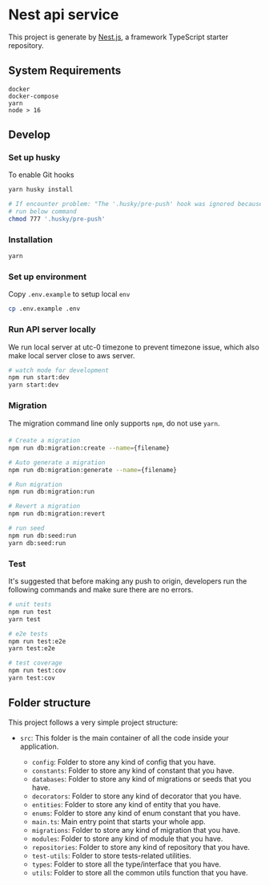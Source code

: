 # Nest api service

This project is generate by [Nest.js](https://github.com/nestjs/nest), a framework TypeScript starter repository.

## System Requirements

```
docker
docker-compose
yarn
node > 16
```

## Develop

### Set up husky

To enable Git hooks

```bash
yarn husky install

# If encounter problem: "The '.husky/pre-push' hook was ignored because it's not set as executable."
# run below command
chmod 777 '.husky/pre-push'
```

### Installation

```bash
yarn
```

### Set up environment

Copy `.env.example` to setup local `env`

```bash
cp .env.example .env
```

### Run API server locally

We run local server at utc-0 timezone to prevent timezone issue, which also make local server close to aws server.

```bash
# watch mode for development
npm run start:dev
yarn start:dev
```

### Migration

The migration command line only supports `npm`, do not use `yarn`.

####

```bash
# Create a migration
npm run db:migration:create --name={filename}

# Auto generate a migration
npm run db:migration:generate --name={filename}

# Run migration
npm run db:migration:run

# Revert a migration
npm run db:migration:revert

# run seed
npm run db:seed:run
yarn db:seed:run
```

### Test

It's suggested that before making any push to origin, developers run the following commands and make sure there are no errors.

```bash
# unit tests
npm run test
yarn test

# e2e tests
npm run test:e2e
yarn test:e2e

# test coverage
npm run test:cov
yarn test:cov
```

## Folder structure

This project follows a very simple project structure:

- `src`: This folder is the main container of all the code inside your application.

  - `config`: Folder to store any kind of config that you have.
  - `constants`: Folder to store any kind of constant that you have.
  - `databases`: Folder to store any kind of migrations or seeds that you have.
  - `decorators`: Folder to store any kind of decorator that you have.
  - `entities`: Folder to store any kind of entity that you have.
  - `enums`: Folder to store any kind of enum constant that you have.
  - `main.ts`: Main entry point that starts your whole app.
  - `migrations`: Folder to store any kind of migration that you have.
  - `modules`: Folder to store any kind of module that you have.
  - `repositories`: Folder to store any kind of repository that you have.
  - `test-utils`: Folder to store tests-related utilities.
  - `types`: Folder to store all the type/interface that you have.
  - `utils`: Folder to store all the common utils function that you have.
